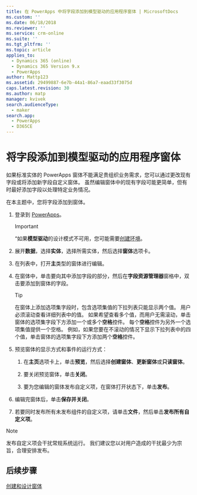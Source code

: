 ```yaml
---
title: 在 PowerApps 中将字段添加到模型驱动的应用程序窗体 | MicrosoftDocs
ms.custom: ''
ms.date: 06/18/2018
ms.reviewer: ''
ms.service: crm-online
ms.suite: ''
ms.tgt_pltfrm: ''
ms.topic: article
applies_to:
  - Dynamics 365 (online)
  - Dynamics 365 Version 9.x
  - PowerApps
author: Mattp123
ms.assetid: 29499887-6e7b-44a1-86a7-eaad33f3075d
caps.latest.revision: 30
ms.author: matp
manager: kvivek
search.audienceType:
  - maker
search.app:
  - PowerApps
  - D365CE
---
```

# <a name="add-a-field-to-a-model-driven-app-form"></a>将字段添加到模型驱动的应用程序窗体 

如果标准实体的 PowerApps 窗体不能满足贵组织业务需求，您可以通过更改现有字段或将添加新字段自定义窗体。 虽然编辑窗体中的现有字段可能更简单，但有时最好添加字段以处理特定业务情况。

在本主题中，您将字段添加到窗体。   
  
1.  登录到 [PowerApps](https://web.powerapps.com/?utm_source=padocs&utm_medium=linkinadoc&utm_campaign=referralsfromdoc)。  


    > [!IMPORTANT]
    > “如果**模型驱动**的设计模式不可用，您可能需要[创建环境](https://docs.microsoft.com/powerapps/administrator/create-environment)。 

2.  展开**数据**，选择**实体**，选择所需实体，然后选择**窗体**选项卡。  

3.  在列表中，打开**主**类型的窗体进行编辑。  
  
4.  在窗体中，单击要向其中添加字段的部分，然后在**字段资源管理器**窗格中，双击要添加到窗体的字段。  
  
    > [!TIP]
    >  在窗体上添加选项集字段时，包含选项集值的下拉列表只能显示两个值。 用户必须滚动查看详细列表中的值。 如果希望查看多个值，而用户无需滚动，单击窗体的选项集字段下方添加一个或多个**空格**控件。 每个**空格**控件为另外一个选项集值提供一个空格。 例如，如果您要在不滚动的情况下显示下拉列表中的四个值，单击窗体的选项集字段下方添加两个**空格**控件。  
  
5.  预览窗体的显示方式和事件的运行方式：  
  
    1.  在**主页**选项卡上，单击**预览**，然后选择**创建窗体**、**更新窗体**或**只读窗体**。  
  
    2.  要关闭预览窗体，单击**关闭**。  
  
    3.  要为您编辑的窗体发布自定义项，在窗体打开状态下，单击**发布**。  
  
6.  编辑完窗体后，单击**保存并关闭**。  
  
7. 若要同时发布所有未发布组件的自定义项，请单击**文件**，然后单击**发布所有自定义项**。  
  
> [!NOTE]
>  发布自定义项会干扰常规系统运行。 我们建议您以对用户造成的干扰最少为宗旨，合理安排发布。  
  
## <a name="next-steps"></a>后续步骤  
 
 [创建和设计窗体](create-design-forms.md)
